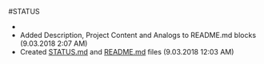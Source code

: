 #STATUS

*
* Added Description, Project Content and Analogs to README.md blocks
(9.03.2018 2:07 AM)
* Created [STATUS.md](/STATUS.md) and [README.md](/README.md) files (9.03.2018 12:03 AM)